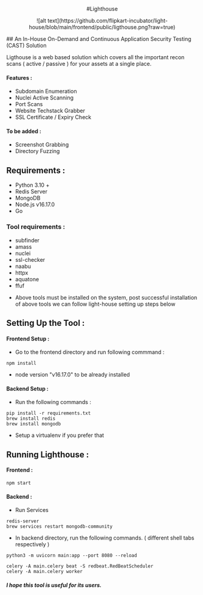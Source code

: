 <p align="center">#Lighthouse</p>
<p align="center">![alt text](https://github.com/flipkart-incubator/light-house/blob/main/frontend/public/ligthouse.png?raw=true)</p>
## An In-House On-Demand and Continuous Application Security Testing (CAST) Solution

Ligthouse is a web based solution which covers all the important recon scans ( active / passive ) for your assets at a single place.

#### Features :
- Subdomain Enumeration
- Nuclei Active Scanning
- Port Scans
- Website Techstack Grabber
- SSL Certificate / Expiry Check

#### To be added :
- Screenshot Grabbing
- Directory Fuzzing

## Requirements :

- Python 3.10 +
- Redis Server
- MongoDB
- Node.js v16.17.0
- Go

### Tool requirements :

- subfinder
- amass
- nuclei
- ssl-checker
- naabu
- httpx
- aquatone
- ffuf

* Above tools must be installed on the system, post successful installation of above tools we can follow light-house setting up steps below

## Setting Up the Tool :

#### Frontend Setup :

- Go to the frontend directory and run following commmand :
```
npm install
```
- node version "v16.17.0" to be already installed

#### Backend Setup :

- Run the following commands :

```shell
pip install -r requirements.txt
brew install redis
brew install mongodb
```

* Setup a virtualenv if you prefer that

 
## Running Lighthouse :

#### Frontend :

```
npm start
```

#### Backend :

- Run Services

```
redis-server
brew services restart mongodb-community
```

- In backend directory, run the following commands. ( different shell tabs respectively )

```
python3 -m uvicorn main:app --port 8080 --reload

celery -A main.celery beat -S redbeat.RedBeatScheduler
celery -A main.celery worker
```

##### I hope this tool is useful for its users.
